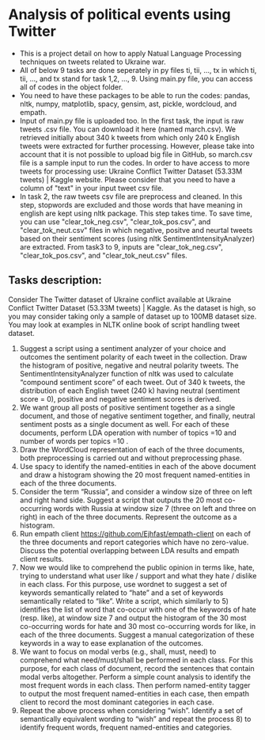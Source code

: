 # Analysis of political events using Twitter
- This is a project detail on how to apply Natual Language Processing techniques on tweets related to Ukraine war.
- All of below 9 tasks are done seperately in py files ti, tii, ..., tx in which ti, tii, ..., and tx stand for task 1,2, ..., 9. Using main.py file, you can access all of codes in the object folder. 
- You need to have these packages to be able to run the codes: pandas, nltk, numpy, matplotlib, spacy, gensim, ast, pickle, wordcloud, and empath.
- Input of main.py file is uploaded too. In the first task, the input is raw tweets .csv file. You can download it here (named march.csv). We retrieved initially about 340 k tweets from which only 240 k English tweets were extracted for further processing. However, please take into account that it is not possible to upload big file in GitHub, so march.csv file is a sample input to run the codes. In order to have access to more tweets for processing use: Ukraine Conflict Twitter Dataset (53.33M tweets) | Kaggle website. Please consider that you need to have a column of "text" in your input tweet csv file.
- In task 2, the raw tweets csv file are preprocess and cleaned. In this step, stopwords are excluded and those words that have meaning in english are kept using nltk package. This step takes time. To save time, you can use "clear_tok_neg.csv", "clear_tok_pos.csv", and "clear_tok_neut.csv" files in which negative, positve and neurtal tweets based on their sentiment scores (using nltk SentimentIntensityAnalyzer) are extracted. From task3 to 9, inputs are "clear_tok_neg.csv", "clear_tok_pos.csv", and "clear_tok_neut.csv" files.

## Tasks description:
Consider The Twitter dataset of Ukraine conflict available at Ukraine Conflict Twitter Dataset (53.33M tweets) | Kaggle. As the dataset is high, so you may consider taking only a sample of dataset up to 100MB dataset size. You may look at examples in NLTK online book of script handling tweet dataset. 
1.	Suggest a script using a sentiment analyzer of your choice and outcomes the sentiment polarity of each tweet in the collection. Draw the histogram of positive, negative and neutral polarity tweets. The SentimentIntensityAnalyzer function of nltk was used to calculate “compound sentiment score” of each tweet. Out of 340 k tweets, the distribution of each English tweet (240 k) having neutral (sentiment score = 0), positive and negative sentiment scores is derived.
2.	We want group all posts of positive sentiment together as a single document, and those of negative sentiment together, and finally, neutral sentiment posts as a single document as well. For each of  these documents, perform LDA operation with number of topics =10 and number of words per topics =10 .
3.	Draw the WordCloud representation of each of the three documents, both preprocessing is carried out and without preprocessing phase.
4.	Use spacy to identify the named-entities in each of the above document and draw a histogram showing the 20 most frequent named-entities in each of the three documents.
5.	Consider the term “Russia”, and consider a window size of three on left and right hand side. Suggest a script that outputs the 20 most co-occurring words with Russia at window size 7 (three on left and three on right) in each of the three documents. Represent the outcome as a histogram.
6.	Run empath client https://github.com/Ejhfast/empath-client on each of the three documents and report categories which have no zero-value.  Discuss the potential overlapping between LDA results and empath client results.
7.	Now we would like to comprehend the public opinion in terms like, hate, trying to understand what user like / support and what they hate / dislike in each class. For this purpose, use wordnet to suggest a set of keywords semantically related to “hate” and a set of keywords semantically related to “like”. Write a script, which similarly to 5) identifies the list of word that co-occur with one of the keywords of hate (resp. like), at window size 7 and output the histogram of the 30 most co-occurring words for hate and 30 most co-occurring words for like, in each of the three documents. Suggest a manual categorization of these keywords in a way to ease explanation of the outcomes.
8.	We want to focus on modal verbs (e.g., shall, must, need) to comprehend what need/must/shall be performed in each class. For this purpose, for each class of document, record the sentences that contain modal verbs altogether. Perform a simple count analysis to identify the most frequent words in each class. Then perform named-entity tagger to output the most frequent named-entities in each case, then empath client to record the most dominant categories in each case. 
9.	Repeat the above process when considering “wish”. Identify a set of semantically equivalent wording to “wish” and repeat the process 8) to identify frequent words, frequent named-entities and categories.
